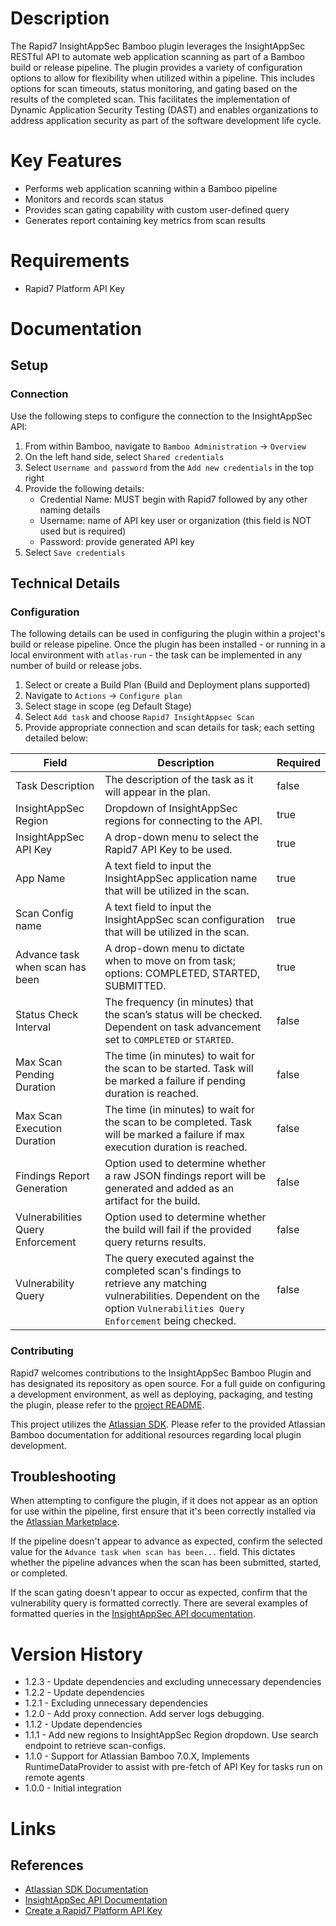 # Description

The Rapid7 InsightAppSec Bamboo plugin leverages the InsightAppSec RESTful API to automate web application scanning as part of a Bamboo build or release pipeline. The plugin provides a variety of configuration options to allow for flexibility when utilized within a pipeline. This includes options for scan timeouts, status monitoring, and gating based on the results of the completed scan. This facilitates the implementation of Dynamic Application Security Testing (DAST) and enables organizations to address application security as part of the software development life cycle.

# Key Features

* Performs web application scanning within a Bamboo pipeline
* Monitors and records scan status
* Provides scan gating capability with custom user-defined query
* Generates report containing key metrics from scan results

# Requirements

* Rapid7 Platform API Key

# Documentation

## Setup

### Connection

Use the following steps to configure the connection to the InsightAppSec API:

1. From within Bamboo, navigate to `Bamboo Administration` -> `Overview`
2. On the left hand side, select `Shared credentials`
3. Select `Username and password` from the `Add new credentials` in the top right
4. Provide the following details:
   - Credential Name: MUST begin with Rapid7 followed by any other naming details
   - Username: name of API key user or organization (this field is NOT used but is required)
   - Password: provide generated API key
5. Select `Save credentials`

## Technical Details

### Configuration

The following details can be used in configuring the plugin within a project's build or release pipeline. Once the plugin has been installed - or running in a local environment with `atlas-run` - the task can be implemented in any number of build or release jobs.

1. Select or create a Build Plan (Build and Deployment plans supported)
2. Navigate to `Actions` -> `Configure plan`
3. Select stage in scope (eg Default Stage)
4. Select `Add task` and choose `Rapid7 InsightAppsec Scan`
5. Provide appropriate connection and scan details for task; each setting detailed below:

| Field    | Description                 | Required|
|----------|------------------------------|---------|
| Task Description | The description of the task as it will appear in the plan. | false
| InsightAppSec Region | Dropdown of InsightAppSec regions for connecting to the API. | true
| InsightAppSec API Key | A drop-down menu to select the Rapid7 API Key to be used. | true
| App Name | A text field to input the InsightAppSec application name that will be utilized in the scan. | true
| Scan Config name | A text field to input the InsightAppSec scan configuration that will be utilized in the scan. | true
| Advance task when scan has been | A drop-down menu to dictate when to move on from task; options: COMPLETED, STARTED, SUBMITTED. | true
| Status Check Interval | The frequency (in minutes) that the scan’s status will be checked. Dependent on task advancement set to `COMPLETED` or `STARTED`. | false
| Max Scan Pending Duration | The time (in minutes) to wait for the scan to be started. Task will be marked a failure if pending duration is reached. | false
| Max Scan Execution Duration | The time (in minutes) to wait for the scan to be completed. Task will be marked a failure if max execution duration is reached. | false
| Findings Report Generation | Option used to determine whether a raw JSON findings report will be generated and added as an artifact for the build. | false
| Vulnerabilities Query Enforcement | Option used to determine whether the build will fail if the provided query returns results. | false
| Vulnerability Query | The query executed against the completed scan's findings to retrieve any matching vulnerabilities. Dependent on the option `Vulnerabilities Query Enforcement` being checked. | false

### Contributing

Rapid7 welcomes contributions to the InsightAppSec Bamboo Plugin and has designated its repository as open source. For a full guide on configuring a development environment, as well as deploying, packaging, and testing the plugin, please refer to the [project README](https://github.com/rapid7/insightappsec-bamboo-plugin/blob/master/README.md).

This project utilizes the [Atlassian SDK](https://developer.atlassian.com/server/framework/atlassian-sdk/downloads/). Please refer to the provided Atlassian Bamboo documentation for additional resources regarding local plugin development.

## Troubleshooting

When attempting to configure the plugin, if it does not appear as an option for use within the pipeline, first ensure that it's been correctly installed via the [Atlassian Marketplace](https://marketplace.atlassian.com/apps/1221109/rapid7-insightappsec-for-bamboo).

If the pipeline doesn't appear to advance as expected, confirm the selected value for the `Advance task when scan has been...` field. This dictates whether the pipeline advances when the scan has been submitted, started, or completed.

If the scan gating doesn't appear to occur as expected, confirm that the vulnerability query is formatted correctly. There are several examples of formatted queries in the [InsightAppSec API documentation](https://help.rapid7.com/insightappsec/en-us/api/v1/docs.html).

# Version History

* 1.2.3 - Update dependencies and excluding unnecessary dependencies
* 1.2.2 - Update dependencies
* 1.2.1 - Excluding unnecessary dependencies
* 1.2.0 - Add proxy connection. Add server logs debugging.
* 1.1.2 - Update dependencies
* 1.1.1 - Add new regions to InsightAppSec Region dropdown. Use search endpoint to retrieve scan-configs.
* 1.1.0 - Support for Atlassian Bamboo 7.0.X, Implements RuntimeDataProvider to assist with pre-fetch of API Key for tasks run on remote agents
* 1.0.0 - Initial integration

# Links

## References

* [Atlassian SDK Documentation](https://developer.atlassian.com/server/framework/atlassian-sdk/downloads/)
* [InsightAppSec API Documentation](https://help.rapid7.com/insightappsec/en-us/api/v1/docs.html)
* [Create a Rapid7 Platform API Key](https://insightappsec.help.rapid7.com/docs/get-started-with-the-insightappsec-api)
